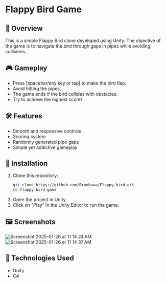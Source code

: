 # Flappy Bird Game

## 📌 Overview
This is a simple Flappy Bird clone developed using Unity. The objective of the game is to navigate the bird through gaps in pipes while avoiding collisions.

## 🎮 Gameplay
- Press [spacebar/any key or tap] to make the bird flap.
- Avoid hitting the pipes.
- The game ends if the bird collides with obstacles.
- Try to achieve the highest score!

## 🛠️ Features
- Smooth and responsive controls
- Scoring system
- Randomly generated pipe gaps
- Simple yet addictive gameplay

## 🚀 Installation
1. Clone this repository:
   ```bash
   git clone https://github.com/Bramhaaa/Flappy-bird.git
   cd flappy-bird-game
   ```
2. Open the project in Unity.
3. Click on "Play" in the Unity Editor to run the game.

## 🖼️ Screenshots
![Screenshot 2025-01-26 at 11 14 24 AM](https://github.com/user-attachments/assets/748987a3-96ce-405a-9c74-a17652721d4e)<br>
![Screenshot 2025-01-26 at 11 14 37 AM](https://github.com/user-attachments/assets/3e844d37-ddae-4d9a-a23b-0300eba48c20)

## 🔧 Technologies Used
- Unity
- C#


